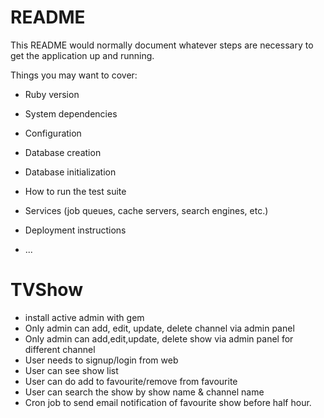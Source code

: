 # README

This README would normally document whatever steps are necessary to get the
application up and running.

Things you may want to cover:

* Ruby version

* System dependencies

* Configuration

* Database creation

* Database initialization

* How to run the test suite

* Services (job queues, cache servers, search engines, etc.)

* Deployment instructions

* ...
# TVShow


- install active admin with gem
- Only admin can add, edit, update, delete channel via admin panel
- Only admin can add,edit,update, delete show via admin panel for different channel
- User needs to signup/login from web
- User can see show list 
- User can do add to favourite/remove from favourite
- User can search the show by show name & channel name
- Cron job to send email notification of favourite show before half hour.
